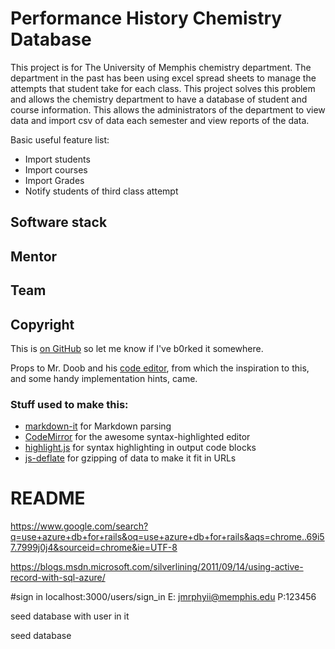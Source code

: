 # Performance History Chemistry Database

This project is for The University of Memphis chemistry department. The department in the past has been using excel spread sheets to manage the attempts that student take for each class. This project solves this problem and allows the chemistry department to have a database of student and course information. This allows the administrators of the department to view data and import csv of data each semester and view reports of the data.

Basic useful feature list:

 * Import students
 * Import courses
 * Import Grades
 * Notify students of third class attempt 

## Software stack


## Mentor

## Team

## Copyright

This is [on GitHub](https://github.com/jbt/markdown-editor) so let me know if I've b0rked it somewhere.


Props to Mr. Doob and his [code editor](http://mrdoob.com/projects/code-editor/), from which
the inspiration to this, and some handy implementation hints, came.

### Stuff used to make this:

 * [markdown-it](https://github.com/markdown-it/markdown-it) for Markdown parsing
 * [CodeMirror](http://codemirror.net/) for the awesome syntax-highlighted editor
 * [highlight.js](http://softwaremaniacs.org/soft/highlight/en/) for syntax highlighting in output code blocks
 * [js-deflate](https://github.com/dankogai/js-deflate) for gzipping of data to make it fit in URLs




# README

https://www.google.com/search?q=use+azure+db+for+rails&oq=use+azure+db+for+rails&aqs=chrome..69i57.7999j0j4&sourceid=chrome&ie=UTF-8



https://blogs.msdn.microsoft.com/silverlining/2011/09/14/using-active-record-with-sql-azure/


#sign in
localhost:3000/users/sign_in
E: jmrphyii@memphis.edu
P:123456

seed database with user in it

seed database 
